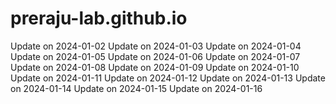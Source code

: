 # preraju-lab.github.io
Update on 2024-01-02
Update on 2024-01-03
Update on 2024-01-04
Update on 2024-01-05
Update on 2024-01-06
Update on 2024-01-07
Update on 2024-01-08
Update on 2024-01-09
Update on 2024-01-10
Update on 2024-01-11
Update on 2024-01-12
Update on 2024-01-13
Update on 2024-01-14
Update on 2024-01-15
Update on 2024-01-16
